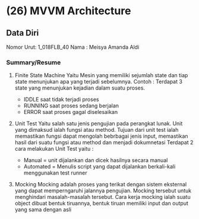 # (26) MVVM Architecture
## Data Diri

Nomor Urut: 1_018FLB_40
Nama : Meisya Amanda Aldi

### Summary/Resume
1. Finite State Machine
    Yaitu Mesin yang memiliki sejumlah state dan tiap state menunjukan apa yang terjadi sebelumnya.
  Contoh : Terdapat 3 state yang menunjukan kejadian dalam suatu proses.

    - IDDLE saat tidak terjadi proses
    - RUNNING saat proses sedang berjalan
    - ERROR saat proses gagal diselesaikan

2. Unit Test
    Yaitu salah satu jenis pengujian pada perangkat lunak. Unit yang dimaksud ialah fungsi atau method.
    Tujuan dari unit test ialah memastikan fungsi dapat mengolah bebrbagai jenis input, memastikan hasil dari suatu fungsi atau method dan menjadi dokumnetasi
    Terdapat 2 cara melakukan Unit Test yaitu :
      - Manual = unit dijalankan dan dicek hasilnya secara manual
      - Automated = Menulis script yang dapat dijalankan berkali-kali menggunakan test runner

3. Mocking
    Mocking adalah proses yang terikat dengan sistem eksternal yang dapat memperngaruhi jalannya pengujian. 
    Mocking tersebut untuk menghindari masalah-masalah tersebut.
    Cara kerja mocking ialah suatu object dibuat bentuk tiruannya, bentuk tiruan memiliki input dan output yang sama dengan asli
